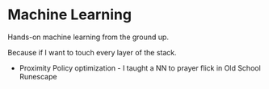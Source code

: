 # Machine Learning

Hands-on machine learning from the ground up.

Because if I want to touch every layer of the stack.

- Proximity Policy optimization - I taught a NN to prayer flick in Old School Runescape
